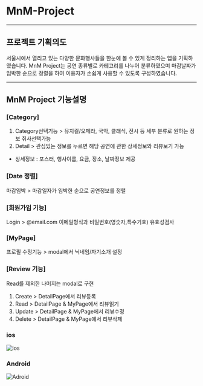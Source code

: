 # MnM-Project

***

## 프로젝트 기획의도
서울시에서 열리고 있는 다양한 문화행사들을 한눈에 볼 수 있게 정리하는 앱을 기획하였습니다.
MnM Project는 공연 종류별로 카테고리를 나누어 분류하였으며 마감날짜가 임박한 순으로 정렬을 하여 이용자가 손쉽게 사용할 수 있도록 구성하였습니다.

***

## MnM Project 기능설명

### [Category]
1. Category선택기능 > 뮤지컬/오페라, 국악, 클래식, 전시 등 세부 분류로 원하는 정보 취사선택가능
2. Detail > 관심있는 정보를 누르면 해당 공연에 관한 상세정보와 리뷰보기 가능
- 상세정보 : 포스터, 행사이름, 요금, 장소, 날짜정보 제공

### [Date 정렬]
마감임박 > 마감일자가 임박한 순으로 공연정보를 정렬

### [회원가입 기능]
Login > @email.com 이메일형식과 비밀번호(영숫자,특수기호) 유효성검사

### [MyPage]
프로필 수정기능 > modal에서 닉네임/자기소개 설정

### [Review 기능]
Read를 제외한 나머지는 modal로 구현

1. Create > DetailPage에서 리뷰등록
2. Read > DetailPage & MyPage에서 리뷰읽기
3. Update > DetailPage & MyPage에서 리뷰수정
4. Delete > DetailPage & MyPage에서 리뷰삭제

### ios
![ios](https://user-images.githubusercontent.com/75434044/212606307-56a0a0b7-e59f-40f3-89ff-929877e50a8a.png)


### Android
![Adroid](https://user-images.githubusercontent.com/75434044/212606303-50baa5eb-c576-4b63-8116-7baa8ff57d6e.png)
